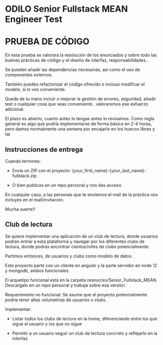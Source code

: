 ODILO Senior Fullstack MEAN Engineer Test
=========================================

# PRUEBA DE CÓDIGO #


En esta prueba se valorará la resolución de los enunciados y sobre todo las buenas prácticas de código y el diseño de interfaz, responsabilidades..

Se pueden añadir las dependencias necesarias, así como el uso de componentes externos.

También puedes refactorizar el código ofrecido o incluso modificar el modelo, si lo ves conveniente.

Queda de tu mano incluir o mejorar la gestión de errores, seguridad, añadir test o cualquier cosa que veas conveniente.. valoraremos ese esfuerzo adicional.

El plazo es abierto, cuanto antes lo tengas antes lo revisamos. Como regla general es algo que podría implementarse de forma básica en 2-4 horas, pero damos normalmente una semana por encajarlo en los huecos libres y tal.

## Instrucciones de entrega ## 

Cuando termines:

- Envía un ZIP con el proyecto: 
{your_first_name}-{your_last_name}-fullstack.zip

- O bien publicas en un repo personal y nos das acceso 

En cualquier caso, a las personas que te envíemos el mail de la práctica nos incluyes en el mail/invitación.

Mucha suerte!!


## Club de lectura ##


Se quiere implementar una aplicación de un club de lectura, donde usuarios podrán entrar a esta plataforma y navegar por los diferentes clubs de lectura, donde podrás encontrar cientos/miles de clubs potencialmente. 

Partimos entonces, de usuarios y clubs como modelo de datos. 

Este proyecto parte con un cliente en angular y la parte servidor en node 12 y mongodb, ambos funcionales.

El arquetipo funcional está en la carpeta resources/Senior_Fullstack_MEAN. Descargalo en un repo personal y trabaja sobre esa versión.

Requerimiento no funcional: Se asume que el proyecto potencialmente podría tener altas volumetrías de usuarios o clubs.


Implementar:

* Listar todos los clubs de lectura en la home, diferenciando entre los que sigue el usuario y los que no sigue

* Permitir a un usuario seguir un club de lectura concreto y reflejarlo en la interfaz